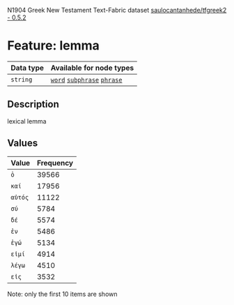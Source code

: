 <p>N1904 Greek New Testament Text-Fabric dataset <a href="https://github.com/saulocantanhede/tfgreek2">saulocantanhede/tfgreek2 - 0.5.2</a></p>

<h1>Feature: lemma</h1>

<table>
<thead>
<tr>
  <th>Data type</th>
  <th>Available for node types</th>
</tr>
</thead>
<tbody>
<tr>
  <td><code>string</code></td>
  <td><A HREF="featurebynodetype.md#word"><code>word</code></A> <A HREF="featurebynodetype.md#subphrase"><code>subphrase</code></A> <A HREF="featurebynodetype.md#phrase"><code>phrase</code></A></td>
</tr>
</tbody>
</table>

<h2>Description</h2>

<p>lexical lemma</p>

<h2>Values</h2>

<table>
<thead>
<tr>
  <th>Value</th>
  <th>Frequency</th>
</tr>
</thead>
<tbody>
<tr>
  <td><code>ὁ</code></td>
  <td>39566</td>
</tr>
<tr>
  <td><code>καί</code></td>
  <td>17956</td>
</tr>
<tr>
  <td><code>αὐτός</code></td>
  <td>11122</td>
</tr>
<tr>
  <td><code>σύ</code></td>
  <td>5784</td>
</tr>
<tr>
  <td><code>δέ</code></td>
  <td>5574</td>
</tr>
<tr>
  <td><code>ἐν</code></td>
  <td>5486</td>
</tr>
<tr>
  <td><code>ἐγώ</code></td>
  <td>5134</td>
</tr>
<tr>
  <td><code>εἰμί</code></td>
  <td>4914</td>
</tr>
<tr>
  <td><code>λέγω</code></td>
  <td>4510</td>
</tr>
<tr>
  <td><code>εἰς</code></td>
  <td>3532</td>
</tr>
</tbody>
</table>

<p>Note: only the first 10 items are shown</p>
